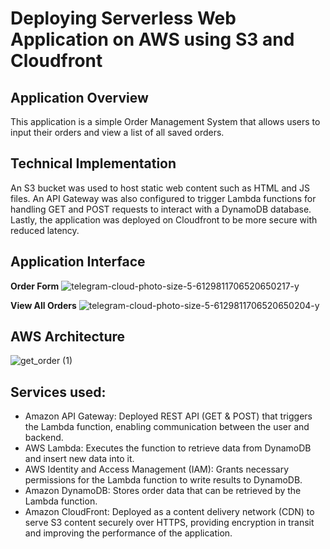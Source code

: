 # Deploying Serverless Web Application on AWS using S3 and Cloudfront

## Application Overview
This application is a simple Order Management System that allows users to input their orders and view a list of all saved orders. 

## Technical Implementation
An S3 bucket was used to host static web content such as HTML and JS files. An API Gateway was also configured to trigger Lambda functions for handling GET and POST requests to interact with a DynamoDB database. Lastly, the application was deployed on Cloudfront to be more secure with reduced latency. 

## Application Interface
**Order Form**
![telegram-cloud-photo-size-5-6129811706520650217-y](https://github.com/user-attachments/assets/c8a9824e-e7eb-4ad7-aa9b-b34675a038f7)  

**View All Orders**
![telegram-cloud-photo-size-5-6129811706520650204-y](https://github.com/user-attachments/assets/9ebcf417-f532-4d94-b7ce-45cb9c3282c0)

## AWS Architecture
![get_order (1)](https://github.com/user-attachments/assets/aad82285-1965-424d-92a1-b96b7908e486)

## Services used:

- Amazon API Gateway: Deployed REST API (GET & POST) that triggers the Lambda function, enabling communication between the user and backend.
- AWS Lambda: Executes the function to retrieve data from DynamoDB and insert new data into it.
- AWS Identity and Access Management (IAM): Grants necessary permissions for the Lambda function to write results to DynamoDB.
- Amazon DynamoDB: Stores order data that can be retrieved by the Lambda function.
- Amazon CloudFront: Deployed as a content delivery network (CDN) to serve S3 content securely over HTTPS, providing encryption in transit and improving the performance of the application.


